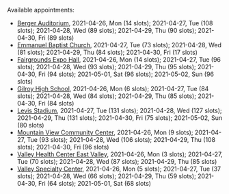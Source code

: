 Available appointments:

* [Berger Auditorium](https://schedulecare.sccgov.org/mychartprd/SignupAndSchedule/EmbeddedSchedule?id=132694&vt=1277&dept=101064003), 2021-04-26, Mon (14 slots); 2021-04-27, Tue (108 slots); 2021-04-28, Wed (89 slots); 2021-04-29, Thu (90 slots); 2021-04-30, Fri (89 slots)
* [Emmanuel Baptist Church](https://schedulecare.sccgov.org/mychartprd/SignupAndSchedule/EmbeddedSchedule?id=132871&vt=1277&dept=101064006), 2021-04-27, Tue (73 slots); 2021-04-28, Wed (81 slots); 2021-04-29, Thu (84 slots); 2021-04-30, Fri (17 slots)
* [Fairgrounds Expo Hall](https://schedulecare.sccgov.org/mychartprd/SignupAndSchedule/EmbeddedSchedule?id=132726&vt=1277&dept=101064002), 2021-04-26, Mon (14 slots); 2021-04-27, Tue (96 slots); 2021-04-28, Wed (93 slots); 2021-04-29, Thu (95 slots); 2021-04-30, Fri (94 slots); 2021-05-01, Sat (96 slots); 2021-05-02, Sun (96 slots)
* [Gilroy High School](https://schedulecare.sccgov.org/mychartprd/SignupAndSchedule/EmbeddedSchedule?id=132980&vt=1277&dept=101064008), 2021-04-26, Mon (6 slots); 2021-04-27, Tue (84 slots); 2021-04-28, Wed (84 slots); 2021-04-29, Thu (85 slots); 2021-04-30, Fri (84 slots)
* [Levis Stadium](https://schedulecare.sccgov.org/mychartprd/SignupAndSchedule/EmbeddedSchedule?id=132723&vt=1277&dept=101064004), 2021-04-27, Tue (131 slots); 2021-04-28, Wed (127 slots); 2021-04-29, Thu (131 slots); 2021-04-30, Fri (75 slots); 2021-05-02, Sun (80 slots)
* [Mountain View Community Center](https://schedulecare.sccgov.org/mychartprd/SignupAndSchedule/EmbeddedSchedule?id=132472&vt=1277&dept=101064001), 2021-04-26, Mon (9 slots); 2021-04-27, Tue (93 slots); 2021-04-28, Wed (106 slots); 2021-04-29, Thu (108 slots); 2021-04-30, Fri (96 slots)
* [Valley Health Center East Valley](https://schedulecare.sccgov.org/mychartprd/SignupAndSchedule/EmbeddedSchedule?id=132268&vt=1277&dept=101064007), 2021-04-26, Mon (3 slots); 2021-04-27, Tue (70 slots); 2021-04-28, Wed (87 slots); 2021-04-29, Thu (85 slots)
* [Valley Specialty Center](https://schedulecare.sccgov.org/mychartprd/SignupAndSchedule/EmbeddedSchedule?id=132277&vt=1277&dept=101001072), 2021-04-26, Mon (5 slots); 2021-04-27, Tue (37 slots); 2021-04-28, Wed (66 slots); 2021-04-29, Thu (59 slots); 2021-04-30, Fri (64 slots); 2021-05-01, Sat (68 slots)
